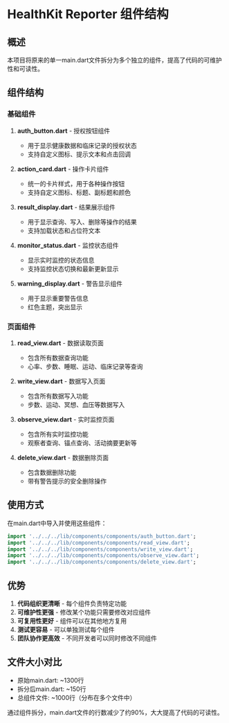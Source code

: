 # HealthKit Reporter 组件结构

## 概述

本项目将原来的单一main.dart文件拆分为多个独立的组件，提高了代码的可维护性和可读性。

## 组件结构

### 基础组件

1. **auth_button.dart** - 授权按钮组件
   - 用于显示健康数据和临床记录的授权状态
   - 支持自定义图标、提示文本和点击回调

2. **action_card.dart** - 操作卡片组件
   - 统一的卡片样式，用于各种操作按钮
   - 支持自定义图标、标题、副标题和颜色

3. **result_display.dart** - 结果展示组件
   - 用于显示查询、写入、删除等操作的结果
   - 支持加载状态和占位符文本

4. **monitor_status.dart** - 监控状态组件
   - 显示实时监控的状态信息
   - 支持监控状态切换和最新更新显示

5. **warning_display.dart** - 警告显示组件
   - 用于显示重要警告信息
   - 红色主题，突出显示

### 页面组件

1. **read_view.dart** - 数据读取页面
   - 包含所有数据查询功能
   - 心率、步数、睡眠、运动、临床记录等查询

2. **write_view.dart** - 数据写入页面
   - 包含所有数据写入功能
   - 步数、运动、冥想、血压等数据写入

3. **observe_view.dart** - 实时监控页面
   - 包含所有实时监控功能
   - 观察者查询、锚点查询、活动摘要更新等

4. **delete_view.dart** - 数据删除页面
   - 包含数据删除功能
   - 带有警告提示的安全删除操作

## 使用方式

在main.dart中导入并使用这些组件：

```dart
import '../../../lib/components/components/auth_button.dart';
import '../../../lib/components/components/read_view.dart';
import '../../../lib/components/components/write_view.dart';
import '../../../lib/components/components/observe_view.dart';
import '../../../lib/components/components/delete_view.dart';
```

## 优势

1. **代码组织更清晰** - 每个组件负责特定功能
2. **可维护性更强** - 修改某个功能只需要修改对应组件
3. **可复用性更好** - 组件可以在其他地方复用
4. **测试更容易** - 可以单独测试每个组件
5. **团队协作更高效** - 不同开发者可以同时修改不同组件

## 文件大小对比

- 原始main.dart: ~1300行
- 拆分后main.dart: ~150行
- 总组件文件: ~1000行（分布在多个文件中）

通过组件拆分，main.dart文件的行数减少了约90%，大大提高了代码的可读性。
